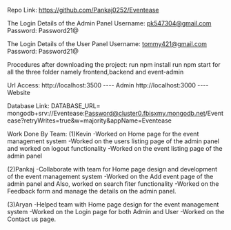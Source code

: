 Repo Link: https://github.com/Pankaj0252/Eventease


The Login Details of the Admin Panel
Username: pk547304@gmail.com
Password: Password21@


The Login Details of the User Panel
Username: tommy421@gmail.com
Password: Password21@


Procedures after downloading the project:
run npm install
run npm start
for all the three folder namely frontend,backend and event-admin


Url Access:
http://localhost:3500 ----  Admin 
http://localhost:3000 ----  Website


Database Link:
DATABASE_URL= mongodb+srv://Eventease:Password@cluster0.fbisxmy.mongodb.net/Eventease?retryWrites=true&w=majority&appName=Eventease


Work Done By Team:
(1)Kevin
-Worked on Home page for the event management system
-Worked on the users listing page of the admin panel and worked on logout functionality
-Worked on the event listing page of the admin panel

(2)Pankaj
-Collaborate with team for Home page design and development of the event management system
-Worked on the Add event page of the admin panel and Also, worked on search fiter functionality
-Worked on the Feedback form and manage the details on the admin panel.

(3)Aryan
-Helped team with Home page design for the event management system
-Worked on the Login page for both Admin and User
-Worked on the Contact us page.

